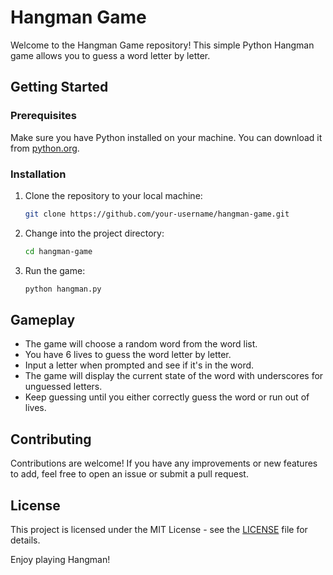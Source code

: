 # Hangman Game

Welcome to the Hangman Game repository! This simple Python Hangman game allows you to guess a word letter by letter.

## Getting Started

### Prerequisites

Make sure you have Python installed on your machine. You can download it from [python.org](https://www.python.org/).

### Installation

1. Clone the repository to your local machine:

   ```bash
   git clone https://github.com/your-username/hangman-game.git
   ```

2. Change into the project directory:

   ```bash
   cd hangman-game
   ```

3. Run the game:

   ```bash
   python hangman.py
   ```

## Gameplay

- The game will choose a random word from the word list.
- You have 6 lives to guess the word letter by letter.
- Input a letter when prompted and see if it's in the word.
- The game will display the current state of the word with underscores for unguessed letters.
- Keep guessing until you either correctly guess the word or run out of lives.

## Contributing

Contributions are welcome! If you have any improvements or new features to add, feel free to open an issue or submit a pull request.

## License

This project is licensed under the MIT License - see the [LICENSE](LICENSE) file for details.

Enjoy playing Hangman!

